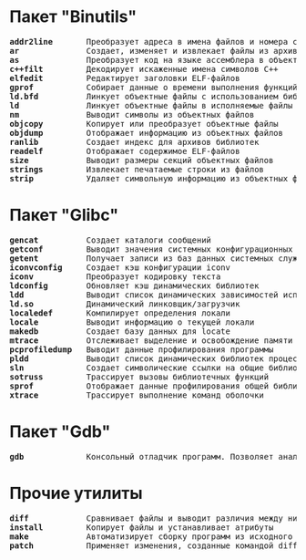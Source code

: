 # Пакет "Binutils"
<pre>
<b>addr2line</b>       Преобразует адреса в имена файлов и номера строк
<b>ar</b>              Создает, изменяет и извлекает файлы из архивов
<b>as</b>              Преобразует код на языке ассемблера в объектный код
<b>c++filt</b>         Декодирует искаженные имена символов C++
<b>elfedit</b>         Редактирует заголовки ELF-файлов
<b>gprof</b>           Собирает данные о времени выполнения функций
<b>ld.bfd</b>          Линкует объектные файлы с использованием библиотеки BFD
<b>ld</b>              Линкует объектные файлы в исполняемые файлы или библиотеки
<b>nm</b>              Выводит символы из объектных файлов
<b>objcopy</b>         Копирует или преобразует объектные файлы
<b>objdump</b>         Отображает информацию из объектных файлов
<b>ranlib</b>          Создает индекс для архивов библиотек
<b>readelf</b>         Отображает содержимое ELF-файлов
<b>size</b>            Выводит размеры секций объектных файлов
<b>strings</b>         Извлекает печатаемые строки из файлов
<b>strip</b>           Удаляет символьную информацию из объектных файлов
</pre>

# Пакет "Glibc"
<pre>
<b>gencat</b>          Создает каталоги сообщений
<b>getconf</b>         Выводит значения системных конфигурационных переменных
<b>getent</b>          Получает записи из баз данных системных служб
<b>iconvconfig</b>     Создает кэш конфигурации iconv
<b>iconv</b>           Преобразует кодировку текста
<b>ldconfig</b>        Обновляет кэш динамических библиотек
<b>ldd</b>             Выводит список динамических зависимостей исполняемого файла
<b>ld.so</b>           Динамический линковщик/загрузчик
<b>localedef</b>       Компилирует определения локали
<b>locale</b>          Выводит информацию о текущей локали
<b>makedb</b>          Создает базу данных для locate
<b>mtrace</b>          Отслеживает выделение и освобождение памяти
<b>pcprofiledump</b>   Выводит данные профилирования программы
<b>pldd</b>            Выводит список динамических библиотек процесса
<b>sln</b>             Создает символические ссылки на общие библиотеки
<b>sotruss</b>         Трассирует вызовы библиотечных функций
<b>sprof</b>           Отображает данные профилирования общей библиотеки
<b>xtrace</b>          Трассирует выполнение команд оболочки
</pre>

# Пакет "Gdb"
<pre>
<b>gdb</b>             Консольный отладчик программ. Позволяет анализировать выполнение кода и искать ошибки
</pre>

# Прочие утилиты
<pre>
<b>diff</b>            Сравнивает файлы и выводит различия между ними
<b>install</b>         Копирует файлы и устанавливает атрибуты
<b>make</b>            Автоматизирует сборку программ из исходного кода
<b>patch</b>           Применяет изменения, созданные командой diff, к файлам
</pre>

